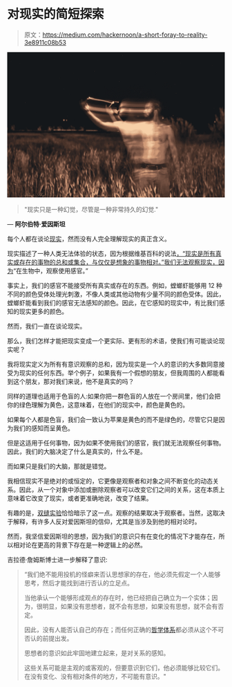 # 对现实的简短探索

> 原文：<https://medium.com/hackernoon/a-short-foray-to-reality-3e8911c08b53>

![](img/397b970c78438aa02a92b8d55e292792.png)

> "现实只是一种幻觉，尽管是一种非常持久的幻觉."

― **阿尔伯特·爱因斯坦**

每个人都在谈论[现实](https://hackernoon.com/tagged/reality)，然而没有人完全理解现实的真正含义。

现实描述了一种人类无法体验的状态，因为根据维基百科的说法[，“现实是所有真实或存在的事物的总和或集合，与仅仅是想象的事物相对。”我们无法观察现实](https://en.wikipedia.org/wiki/Reality)[，因为](https://en.wikipedia.org/wiki/Observation)“在生物中，观察使用感官。”

事实上，我们的感官不能接受所有真实或存在的东西。例如，螳螂虾能够用 12 种不同的颜色受体处理光刺激，不像人类或其他动物有少量不同的颜色受体。因此，螳螂虾能看到我们的感官无法感知的颜色。因此，在它感知的现实中，有比我们感知的现实更多的颜色。

然而，我们一直在谈论现实。

那么，我们怎样才能把现实变成一个更实际、更有形的术语，使我们有可能谈论现实呢？

我将现实定义为所有有意识观察的总和，因为现实是一个人的意识的大多数同意接受为现实的任何东西。举个例子，如果我有一个假想的朋友，但我周围的人都能看到这个朋友，那对我们来说，他不是真实的吗？

同样的道理也适用于色盲的人:如果你把一群色盲的人放在一个房间里，他们会把你的绿色理解为黄色，这意味着，在他们的现实中，颜色是黄色的。

如果每个人都是色盲，我们会一致认为苹果是黄色的而不是绿色的，尽管它只是因为我们的感知而呈黄色。

但是这适用于任何事物，因为如果不使用我们的感官，我们就无法观察任何事物。因此，我们的大脑决定了什么是真实的，什么不是。

而如果只是我们的大脑，那就是错觉。

我相信现实不是绝对的或恒定的，它更像是观察者和对象之间不断变化的动态关系。因此，从一个对象中添加或删除观察者可以改变它们之间的关系，这在本质上意味着它改变了现实，或者更准确地说，改变了结果。

有趣的是，[双缝实验](https://en.wikipedia.org/wiki/Double-slit_experiment)恰恰暗示了这一点。观察的结果取决于观察者。当然，这取决于解释，有许多人反对爱因斯坦的信仰，尤其是当涉及到他的相对论时。

然而，我坚信爱因斯坦的思想，因为我们的意识只有在变化的情况下才能存在，所以相对论在更高的背景下存在是一种逻辑上的必然。

吉拉德·詹姆斯博士进一步解释了意识:

> “我们绝不能用投机的怪癖来否认思想家的存在，他必须先假定一个人能够思考，然后才能找到进行否认的立足点。
> 
> 当他承认一个能够形成观点的存在时，他已经把自己确立为一个实体；因为，很明显，如果没有思想者，就不会有思想，如果没有思想，就不会有否定。
> 
> 因此，没有人能否认自己的存在；而任何正确的[哲学体系](https://hackernoon.com/tagged/philosophy)都必须从这个不可否认的前提出发。
> 
> 思想者的意识如此牢固地建立起来，是对关系的感知。
> 
> 这些关系可能是主观的或客观的，但要意识到它们，他必须能够比较它们。在没有变化、没有相对条件的地方，不可能有意识。"